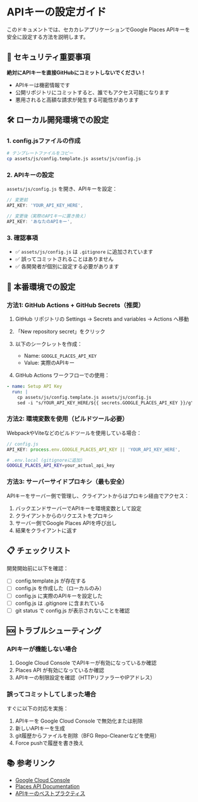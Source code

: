 # APIキーの設定ガイド

このドキュメントでは、セカカレアプリケーションでGoogle Places APIキーを安全に設定する方法を説明します。

## 🔐 セキュリティ重要事項

**絶対にAPIキーを直接GitHubにコミットしないでください！**
- APIキーは機密情報です
- 公開リポジトリにコミットすると、誰でもアクセス可能になります
- 悪用されると高額な請求が発生する可能性があります

## 🛠️ ローカル開発環境での設定

### 1. config.jsファイルの作成

```bash
# テンプレートファイルをコピー
cp assets/js/config.template.js assets/js/config.js
```

### 2. APIキーの設定

`assets/js/config.js` を開き、APIキーを設定：

```javascript
// 変更前
API_KEY: 'YOUR_API_KEY_HERE',

// 変更後（実際のAPIキーに置き換え）
API_KEY: 'あなたのAPIキー',
```

### 3. 確認事項

- ✅ `assets/js/config.js` は `.gitignore` に追加されています
- ✅ 誤ってコミットされることはありません
- ✅ 各開発者が個別に設定する必要があります

## 🚀 本番環境での設定

### 方法1: GitHub Actions + GitHub Secrets（推奨）

1. GitHub リポジトリの Settings → Secrets and variables → Actions へ移動
2. 「New repository secret」をクリック
3. 以下のシークレットを作成：
   - Name: `GOOGLE_PLACES_API_KEY`
   - Value: 実際のAPIキー

4. GitHub Actions ワークフローでの使用：

```yaml
- name: Setup API Key
  run: |
    cp assets/js/config.template.js assets/js/config.js
    sed -i "s/YOUR_API_KEY_HERE/${{ secrets.GOOGLE_PLACES_API_KEY }}/g" assets/js/config.js
```

### 方法2: 環境変数を使用（ビルドツール必要）

WebpackやViteなどのビルドツールを使用している場合：

```javascript
// config.js
API_KEY: process.env.GOOGLE_PLACES_API_KEY || 'YOUR_API_KEY_HERE',
```

```bash
# .env.local (gitignoreに追加)
GOOGLE_PLACES_API_KEY=your_actual_api_key
```

### 方法3: サーバーサイドプロキシ（最も安全）

APIキーをサーバー側で管理し、クライアントからはプロキシ経由でアクセス：

1. バックエンドサーバーでAPIキーを環境変数として設定
2. クライアントからのリクエストをプロキシ
3. サーバー側でGoogle Places APIを呼び出し
4. 結果をクライアントに返す

## 📋 チェックリスト

開発開始前に以下を確認：

- [ ] config.template.js が存在する
- [ ] config.js を作成した（ローカルのみ）
- [ ] config.js に実際のAPIキーを設定した
- [ ] config.js は .gitignore に含まれている
- [ ] git status で config.js が表示されないことを確認

## 🆘 トラブルシューティング

### APIキーが機能しない場合

1. Google Cloud Console でAPIキーが有効になっているか確認
2. Places API が有効になっているか確認
3. APIキーの制限設定を確認（HTTPリファラーやIPアドレス）

### 誤ってコミットしてしまった場合

すぐに以下の対応を実施：

1. APIキーを Google Cloud Console で無効化または削除
2. 新しいAPIキーを生成
3. git履歴からファイルを削除（BFG Repo-Cleanerなどを使用）
4. Force pushで履歴を書き換え

## 📚 参考リンク

- [Google Cloud Console](https://console.cloud.google.com/)
- [Places API Documentation](https://developers.google.com/maps/documentation/places/web-service)
- [APIキーのベストプラクティス](https://cloud.google.com/docs/authentication/api-keys#best_practices)